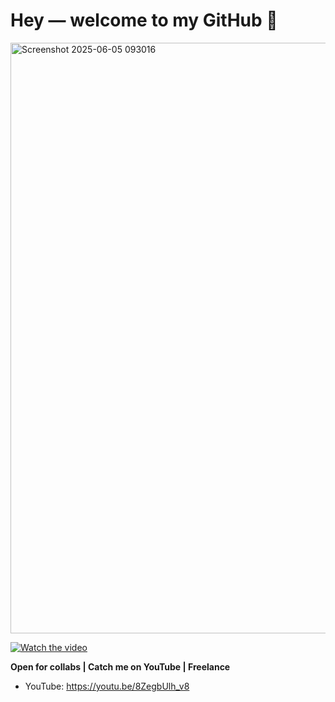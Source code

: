 # Hey — welcome to my GitHub 👋
<img width="1662" height="945" alt="Screenshot 2025-06-05 093016" src="https://github.com/user-attachments/assets/66428a74-de6c-48f2-a3ae-0b9fe50e0492" />

[![Watch the video](https://youtu.be/8ZegbUlh_v8)](https://youtu.be/8ZegbUlh_v8)

**Open for collabs | Catch me on YouTube | Freelance**
- YouTube: https://youtu.be/8ZegbUlh_v8
  
